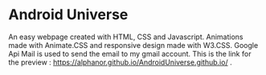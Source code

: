 # Android Universe
An easy webpage created with HTML, CSS and Javascript. Animations made with Animate.CSS and responsive design made with W3.CSS. Google Api Mail is used to send the email to my gmail account.
This is the link for the preview : https://alphanor.github.io/AndroidUniverse.github.io/ .
